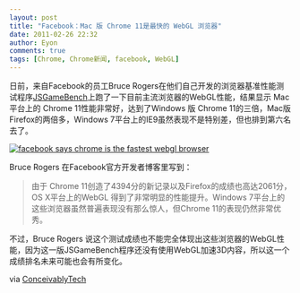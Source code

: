 ```yaml
---
layout: post
title: "Facebook：Mac 版 Chrome 11是最快的 WebGL 浏览器"
date: 2011-02-26 22:32
author: Eyon
comments: true
tags: [Chrome, Chrome新闻, facebook, WebGL]
---
```

日前，来自Facebook的员工Bruce Rogers在他们自己开发的浏览器基准性能测试程序[JSGameBench](https://github.com/facebook/jsgamebench)上跑了一下目前主流浏览器的WebGL性能，结果显示 Mac 平台上的 Chrome 11性能非常好，达到了Windows 版 Chrome 11的三倍，Mac版Firefox的两倍多，Windows 7平台上的IE9虽然表现不是特别差，但也排到第六名去了。

<a href="http://img.chromi.org/2011/02/facebook-says-chrome-is-the-fastest-webgl-browser.png">![](http://img.chromi.org/2011/02/facebook-says-chrome-is-the-fastest-webgl-browser.png "facebook says chrome is the fastest webgl browser")</a>

Bruce Rogers 在Facebook官方开发者博客里写到：



>由于 Chrome 11创造了4394分的新记录以及Firefox的成绩也高达2061分，OS X平台上的WebGL 得到了非常明显的性能提升。Windows 7平台上的这些浏览器虽然普遍表现没有那么惊人，但Chrome 11的表现仍然非常优秀。



不过，Bruce Rogers 说这个测试成绩也不能完全体现出这些浏览器的WebGL性能，因为这一版JSGameBench程序还没有使用WebGL加速3D内容，所以这一个成绩排名未来可能也会有所变化。

via [ConceivablyTech](http://www.conceivablytech.com/5848/products/chrome-is-the-fastest-webgl-browser-says-facebook)

